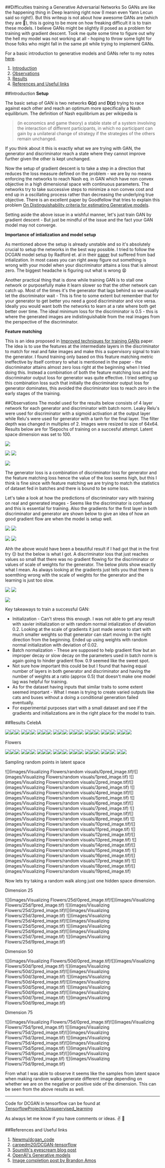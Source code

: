 ##Difficulties training a Generative Adversarial Networks 
So GANs are like the happening thing in Deep learning right now (I mean even Yann Lecun said so right!). But this writeup is not about how awesome GANs are (which they are :punch:), 
this is going to be more on how freaking difficult it is to train these models. I believe GANs might be slightly ill posed as a problem for training with gradient descent. 
Took me quite some time to figure out why the hell my model was not working at all - hoping to throw some light for those folks who might fall in the same pit while trying to implement GANs. 

For a basic introduction to generative models and GANs refer to my notes [here](https://github.com/shekkizh/neuralnetworks.thought-experiments/blob/master/Generative%20Models/README.md). 

1. [Introduction](#introduction)
2. [Observations](#observations)
3. [Results](#results)
4. [References and Useful links](#references-and-useful-links)

##Introduction
**Setup**

The basic setup of GAN is two networks **G(z)** and **D(z)** trying to race against each other and reach an optimum more specifically a Nash equilibrium. The definition of Nash equilibrium as per wikipedia is
> (in economics and game theory) a stable state of a system involving the interaction of different participants, in which no participant can gain by a unilateral change of strategy if the strategies of the others remain unchanged.

If you think about it this is exactly what we are trying with GAN, the generator and discriminator reach a state where they cannot improve further given the other is kept unchanged. 

Now the setup of gradient descent is to take a step in a direction that reduces the loss measure defined on the problem - we are by no means enforcing the networks to reach Nash eq. in GAN  which have non convex objective in a high dimensional space with continuous parameters. The networks try to take successive steps to minimize a non convex cost and end up in a oscillating process rather than decreasing the underlying true objective. There is an excellent paper by Goodfellow that tries to explain this problem [On Distinguishability criteria for estimating Generative models](https://arxiv.org/pdf/1412.6515.pdf).

Setting aside the above issue in a wishful manner, let's just train GAN by gradient descent - But just be mindful of the issue and the fact your GAN model may not converge.

**Importance of intialization and model setup**

As mentioned above the setup is already unstable and so it's absolutely crucial to setup the networks in the best way possible. I tried to follow the DCGAN model setup by Radford et. al in their [paper](https://arxiv.org/pdf/1511.06434v2.pdf) but suffered from bad intialization. In most cases you can right away figure out something is wrong with your model when your discriminator attains a loss that is almost zero. The biggest headache is figuring out what is wrong :weary:

Another practical thing that is done while training GAN is to stall one network or purposefully make it learn slower so that the other network can catch up. Most of the times it's the generator that lags behind so we usually let the discriminator wait - This is fine to some extent but remember that for your generator to get better you need a good discriminator and vice versa. Ideally you would want both the networks to learn at a rate where both get better over time. The ideal minimum loss for the discriminator is 0.5 - this is where the generated images are indistinguishable from the real images from the perspective of the discriminator.

**Feature matching**

This is an idea proposed in [Improved techniques for training GANs](https://arxiv.org/pdf/1606.03498v1.pdf) paper. The idea is to use the features at the intermediate layers in the discriminator to match for real and fake images and make this a supervisory signal to train the generator. I found training only based on this feature matching metric ineffective by itself contrary to what is mentioned in the paper - the discriminator attains almost zero loss right at the beginning when I tried doing this. Instead a combination of both the feature matching loss and the discriminator output loss for generator was quite effective. I tried setting up this combination loss such that initially the discriminator output loss for generator dominates, this avoided the discriminator loss to reach zero in the early stages of the training.

##Observations
The model used for the results below consists of 4 layer network for each generator and discriminator with batch norm. Leaky Relu's were used for discriminator with a sigmoid activation at the output layer while Relu's were used for generator with a tanh for the final layer. The filter depth was changed in multiples of 2. Images were resized to size of 64x64. Results below are for 15epochs of training on a succesful attempt. Latent space dimension was set to 100.

![](logs/discriminatorLoss.png) 

![](logs/discriminatorRealLoss.png)   ![](logs/discriminatorFakeLoss.png)

![](logs/GeneratorLoss.png)

The generator loss is a combination of discriminator loss for generator and the feature matching loss hence the value of the loss seems high, but this I think is fine since with feature matching we are trying to match the statistics of dataset fed in batches and there is bound to be some loss.

Let's take a look at how the predictions of discriminator vary with training on real and generated images - Seems like the discriminator is confused and this is essential for training. Also the gradients for the first layer in both discriminator and generator are shown below to give an idea of how an good gradient flow are when the model is setup well.

![](logs/DiscriminatorPred.png)   ![](logs/GeneratorPred.png)

![](logs/DiscriminatorFirstLayer.png)   ![](logs/GeneratorFirstLayer.png)

Ahh the above would have been a beautiful result if I had got that in the first try :pensive: but the below is what I got.
A discriminator loss that just reaches values so small that there was no gradient flowing for the discriminator or values of scale of weights for the generator. The below plots show exactly what I mean. As always looking at the gradients just tells you that there is soemthing wrong with the scale of weights for the generator and the learning is just too slow.

![](logs/DiscriminatorFirstLayerFailed.png)   ![](logs/GeneratorFirstLayerFailed.png)

![](logs/DiscriminatorPredFailed.png)

Key takeaways to train a successful GAN:
 - Initialization - Can't stress this enough. I was not able to get any result with xavier initialization or with random normal intialization of deviation 0.2. Looking at the scale of gradients it just made sense to start with much smaller weights so that generator can start moving in the right direction from the beginning. Ended up using weights with random normal initialization with deviation of 0.02.
 - Batch normalization - These are supposed to help gradient flow but an improper decay or slow decay on the parameters used in batch norm is again going to hinder gradient flow. 0.9 seemed like the sweet spot.
 - Not sure how important this could be but I found that having equal number of layers in both generator and discriminator and having the number of weights at a ratio (approx 0.5) that doesn't make one model lag was helpful for training.
 - As for the dataset having inputs that similar traits to some extent seemed important - What I mean is trying to create varied outputs like cats and buses without a doing a conditional generation failed eventually.
 - For experimental purposes start with a small dataset and see if the gradients and initializations are in the right place for the model to train.

##Results
CelebA

![](images/GAN_Faces/epoch1_sample1.png)![](images/GAN_Faces/epoch1_sample2.png)![](images/GAN_Faces/epoch1_sample3.png)
![](images/GAN_Faces/epoch2_sample1.png)![](images/GAN_Faces/epoch2_sample2.png)![](images/GAN_Faces/epoch2_sample3.png)
![](images/GAN_Faces/epoch3_sample1.png)![](images/GAN_Faces/epoch3_sample2.png)![](images/GAN_Faces/epoch3_sample3.png)
![](images/GAN_Faces/epoch6_sample1.png)![](images/GAN_Faces/epoch6_sample2.png)![](images/GAN_Faces/epoch6_sample3.png)
![](images/GAN_Faces/epoch8_sample1.png)![](images/GAN_Faces/epoch8_sample2.png)![](images/GAN_Faces/epoch8_sample3.png)
![](images/GAN_Faces/epoch10_sample1.png)![](images/GAN_Faces/epoch10_sample2.png)![](images/GAN_Faces/epoch10_sample3.png)
![](images/GAN_Faces/epoch12_sample1.png)![](images/GAN_Faces/epoch12_sample2.png)![](images/GAN_Faces/epoch12_sample3.png)
![](images/GAN_Faces/epoch15_sample1.png)![](images/GAN_Faces/epoch15_sample2.png)![](images/GAN_Faces/epoch15_sample3.png)

Flowers

![](images/GAN_Flowers/sample1.png)![](images/GAN_Flowers/sample2.png)![](images/GAN_Flowers/sample3.png)
![](images/GAN_Flowers/sample4.png)![](images/GAN_Flowers/sample5.png)![](images/GAN_Flowers/sample6.png)
![](images/GAN_Flowers/sample7.png)![](images/GAN_Flowers/sample8.png)![](images/GAN_Flowers/sample9.png)
![](images/GAN_Flowers/sample10.png)![](images/GAN_Flowers/sample11.png)![](images/GAN_Flowers/sample12.png)
![](images/GAN_Flowers/sample13.png)![](images/GAN_Flowers/sample14.png)![](images/GAN_Flowers/sample15.png)
![](images/GAN_Flowers/sample16.png)![](images/GAN_Flowers/sample17.png)![](images/GAN_Flowers/sample18.png)
![](images/GAN_Flowers/sample19.png)![](images/GAN_Flowers/sample20.png)![](images/GAN_Flowers/sample21.png)
![](images/GAN_Flowers/sample22.png)![](images/GAN_Flowers/sample23.png)

Sampling random points in latent space

![](images/Visualizing Flowers/random visuals/0pred_image.tif)![](images/Visualizing Flowers/random visuals/1pred_image.tif)
![](images/Visualizing Flowers/random visuals/2pred_image.tif)![](images/Visualizing Flowers/random visuals/3pred_image.tif)
![](images/Visualizing Flowers/random visuals/4pred_image.tif)![](images/Visualizing Flowers/random visuals/5pred_image.tif)
![](images/Visualizing Flowers/random visuals/6pred_image.tif)![](images/Visualizing Flowers/random visuals/7pred_image.tif)
![](images/Visualizing Flowers/random visuals/9pred_image.tif)![](images/Visualizing Flowers/random visuals/8pred_image.tif)
![](images/Visualizing Flowers/random visuals/10pred_image.tif)![](images/Visualizing Flowers/random visuals/11pred_image.tif)
![](images/Visualizing Flowers/random visuals/12pred_image.tif)![](images/Visualizing Flowers/random visuals/13pred_image.tif)
![](images/Visualizing Flowers/random visuals/14pred_image.tif)![](images/Visualizing Flowers/random visuals/15pred_image.tif)
![](images/Visualizing Flowers/random visuals/16pred_image.tif)![](images/Visualizing Flowers/random visuals/17pred_image.tif)
![](images/Visualizing Flowers/random visuals/18pred_image.tif)![](images/Visualizing Flowers/random visuals/19pred_image.tif)

Now lets try taking a random walk along just one hidden space dimension.

Dimension 25

![](images/Visualizing Flowers/25d/0pred_image.tif)![](images/Visualizing Flowers/25d/1pred_image.tif)
![](images/Visualizing Flowers/25d/2pred_image.tif)![](images/Visualizing Flowers/25d/3pred_image.tif)
![](images/Visualizing Flowers/25d/4pred_image.tif)![](images/Visualizing Flowers/25d/5pred_image.tif)
![](images/Visualizing Flowers/25d/6pred_image.tif)![](images/Visualizing Flowers/25d/7pred_image.tif)
![](images/Visualizing Flowers/25d/9pred_image.tif)

Dimension 50

![](images/Visualizing Flowers/50d/0pred_image.tif)![](images/Visualizing Flowers/50d/1pred_image.tif)
![](images/Visualizing Flowers/50d/2pred_image.tif)![](images/Visualizing Flowers/50d/3pred_image.tif)
![](images/Visualizing Flowers/50d/4pred_image.tif)![](images/Visualizing Flowers/50d/5pred_image.tif)
![](images/Visualizing Flowers/50d/6pred_image.tif)![](images/Visualizing Flowers/50d/7pred_image.tif)
![](images/Visualizing Flowers/50d/9pred_image.tif)

Dimension 75

![](images/Visualizing Flowers/75d/0pred_image.tif)![](images/Visualizing Flowers/75d/1pred_image.tif)
![](images/Visualizing Flowers/75d/2pred_image.tif)![](images/Visualizing Flowers/75d/3pred_image.tif)
![](images/Visualizing Flowers/75d/4pred_image.tif)![](images/Visualizing Flowers/75d/5pred_image.tif)
![](images/Visualizing Flowers/75d/6pred_image.tif)![](images/Visualizing Flowers/75d/7pred_image.tif)
![](images/Visualizing Flowers/75d/9pred_image.tif)

From what I was able to observe it seems like the samples from latent space when making random walks generate different image depending on whether we are on the negative or positive side of the dimension. This can be seen from the above results as well.

----
Code for DCGAN in tensorflow can be found at [TensorflowProjects/Unsupervised_learning](https://github.com/shekkizh/TensorflowProjects/blob/master/Unsupervised_learning/)

As always let me know if you have comments or ideas. :v: :beers:

##References and Useful links
1. [Newmu/dcgan_code](https://github.com/Newmu/dcgan_code)
2. [carpedm20/DCGAN-tensorflow](https://github.com/carpedm20/DCGAN-tensorflow)
3. [Soumith's eyescream blog post](http://soumith.ch/eyescream/)
4. [OpenAI's Generative models](https://openai.com/blog/generative-models/)
5. [Image completion post by Brandon Amos](https://bamos.github.io/2016/08/09/deep-completion/)
